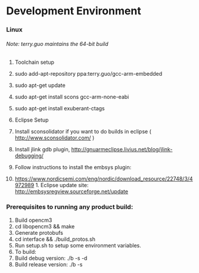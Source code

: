 Development Environment
=======================
### Linux 
###### Note: terry.guo maintains the 64-bit build

1. Toolchain setup
  1. sudo add-apt-repository ppa:terry.guo/gcc-arm-embedded 
  1. sudo apt-get update
  1. sudo apt-get install scons gcc-arm-none-eabi
  1. sudo apt-get install exuberant-ctags

1. Eclipse Setup
  1. Install sconsolidator if you want to do builds in eclipse ( http://www.sconsolidator.com/ )
  1. Install jlink gdb plugin, http://gnuarmeclipse.livius.net/blog/jlink-debugging/
1. Follow instructions to install the embsys plugin: 
  1. https://www.nordicsemi.com/eng/nordic/download_resource/22748/3/4972989 
    1. Eclipse update site: http://embsysregview.sourceforge.net/update


### Prerequisites to running any product build:

1. Build opencm3
  1. cd libopencm3 && make
1. Generate protobufs
  1. cd interface && ./build_protos.sh
1. Run setup.sh to setup some environment variables.
1. To build:
  1. Build debug version: ./b -s -d 
  1. Build release version: ./b -s
  
